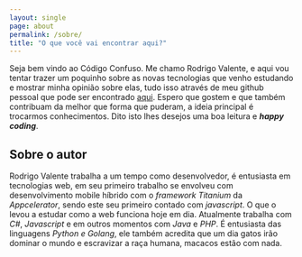 ```yaml
---
layout: single
page: about
permalink: /sobre/
title: "O que você vai encontrar aqui?"
---
```


Seja bem vindo ao Código Confuso. Me chamo Rodrigo Valente, e aqui vou tentar trazer
um poquinho sobre as novas tecnologias que venho estudando e mostrar minha opinião sobre elas,
tudo isso através de meu github pessoal que pode ser encontrado [aqui](https://github.com/rodrigoavalente).
Espero que gostem e que também contribuam da melhor que forma que puderam, a ideia principal é trocarmos 
conhecimentos. Dito isto lhes desejos uma boa leitura e **_happy coding_**.

Sobre o autor
-------------

Rodrigo Valente trabalha a um tempo como desenvolvedor, é entusiasta em tecnologias web, em
seu primeiro trabalho se envolveu com desenvolvimento mobile híbrido com o _framework Titanium_
da _Appcelerator_, sendo este seu primeiro contado com _javascript_. O que o levou a estudar como
a web funciona hoje em dia. Atualmente trabalha com _C#_, _Javascript_ e em outros momentos com _Java_
e _PHP_. É entusiasta das linguagens _Python e Golang_, ele também acredita que um dia gatos irão dominar
o mundo e escravizar a raça humana, macacos estão com nada.